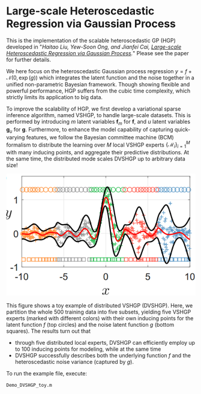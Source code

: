 Large-scale Heteroscedastic Regression via Gaussian Process
====

This is the implementation of the scalable heteroscedastic GP (HGP) developed in "*Haitao Liu,  Yew-Soon Ong, and Jianfei Cai, [Large-scale Heteroscedastic Regression via Gaussian Process](https://arxiv.org/abs/1811.01179).*" Please see the paper for further details.

We here focus on the heteroscedastic Gaussian process regression $y = f + \mathcal{N}(0, \exp(g))$ which integrates the latent function and the noise together in a unified non-parametric Bayesian framework. Though showing flexible and powerful performance, HGP suffers from the cubic time complexity, which strictly limits its application to big data. 

To improve the scalability of HGP, we first develop a variational sparse inference algorithm, named VSHGP, to handle large-scale datasets. This is performed by introducing $m$ latent variables $\mathbf{f}_m$ for $\mathbf{f}$, and $u$ latent variables $\mathbf{g}_u$ for $\mathbf{g}$. Furthermore, to enhance the model capability of capturing quick-varying features, we follow the Bayesian committee machine (BCM) formalism to distribute the learning over $M$ local VSHGP experts $\{\mathcal{M}_i\}_{i=1}^M$ with many inducing points, and aggregate their predictive distributions. At the same time, the distributed mode scales DVSHGP up to arbitrary data size!

![A toy example to illustrate DVSHGP](https://github.com/LiuHaiTao01/DVSHGP/raw/master/figs/toy.png)

This figure shows a toy example of distributed VSHGP (DVSHGP). Here, we partition the whole 500 training data into five subsets, yielding five VSHGP experts (marked with different colors) with their own inducing points for the latent function $f$ (top circles) and the noise latent function $g​$ (bottom squares). The results turn out that 

* through five distributed local experts, DVSHGP can efficiently employ up to 100 inducing points for modeling, while at the same time
*  DVSHGP successfully describes both the underlying function $f$ and the heteroscedastic noise variance (captured by $g$). 

To run the example file, execute:

```
Demo_DVSHGP_toy.m
```


